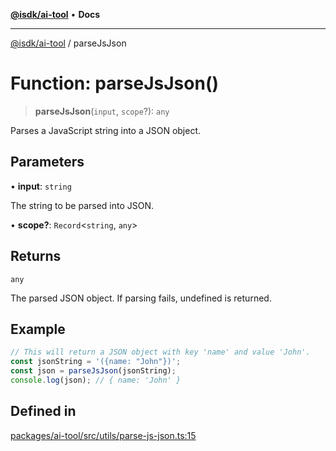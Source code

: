 [**@isdk/ai-tool**](../README.md) • **Docs**

***

[@isdk/ai-tool](../globals.md) / parseJsJson

# Function: parseJsJson()

> **parseJsJson**(`input`, `scope`?): `any`

Parses a JavaScript string into a JSON object.

## Parameters

• **input**: `string`

The string to be parsed into JSON.

• **scope?**: `Record`\<`string`, `any`\>

## Returns

`any`

The parsed JSON object. If parsing fails, undefined is returned.

## Example

```ts
// This will return a JSON object with key 'name' and value 'John'.
const jsonString = '({name: "John"})';
const json = parseJsJson(jsonString);
console.log(json); // { name: 'John' }
```

## Defined in

[packages/ai-tool/src/utils/parse-js-json.ts:15](https://github.com/isdk/ai-tool.js/blob/5f9f0083c734722103ff5468e424b48c212a55f0/src/utils/parse-js-json.ts#L15)
